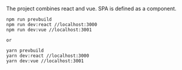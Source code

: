 The project combines react and vue. SPA is defined as a component.

```
npm run prevbuild
npm run dev:react //localhost:3000
npm run dev:vue //localhost:3001

or

yarn prevbuild
yarn dev:react //localhost:3000
yarn dev:vue //localhost:3001
```
